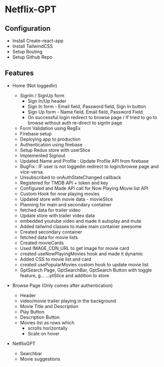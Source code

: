 # Netflix-GPT

## Configuration
- Install Create-react-app
- Install TailwindCSS
- Setup Routing
- Setup Github Repo

## Features
- Home (Not loggedIn)
    - SignIn / SignUp form
        - Sign In/Up header
        - Sign In form - Email field, Password field, Sign In button
        - Sign Up form - Name field, Email field, Password Field
        - On successful login redirect to browse page / If tried to go to browse without auth re-direct to signIn page
    - Form Validation using RegEx
    - Firebase setup
    - Deploying app to production
    - Authentication using firebase
    - Setup Redux store with userSlice
    - Implemented Signout
    - Updated Name and Profile : Update Profile API from firebase
    - BugFix : IF user is not loggedin redirect to login/browse page and vice-versa.
    - Unsubscribed to onAuthStateChanged callback 
    - Registered for TMDB API + token and key
    - Configured and Made API call for Now Playing Movie list API
    - Custom Hook for now playing movies
    - Updated store with movie data - movieSlice
    - Planning for main and secondary container
    - fetched data for trailer video
    - Update store with trailer video data
    - embedded youtube video and made it autoplay and mute
    - Added tailwind classes to make main container awesome
    - Created secondary container
    - fetched data for movie lists
    - Created movieCards
    - Used IMAGE_CDN_URL to get image for movie card
    - created useNowPlayingMovies hook and made it dynamic
    - Added CSS to movie list and card
    - created usePopularMovies custom hook to update movie list
    - GptSearch Page, GptSearchBar, GptSearch Button with toggle feature, g…
…ptSlice and addition to store

    
- Browse Page (Only comes after authentication)
    - Header
    - video/movie trailer playing in the background
    - Movie Title and Description
    - Play Button
    - Description Button
    - Movies list as rows which 
        - scrolls horizontally
        - Scale on hover

- NetflixGPT
    - Searchbar
    - Movie suggestions
